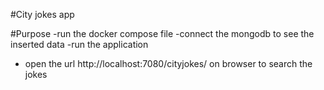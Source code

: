 #City jokes app

#Purpose 
-run the docker compose file
-connect the mongodb to see the inserted data 
-run the application 
- open the url http://localhost:7080/cityjokes/ on browser to search the jokes 
